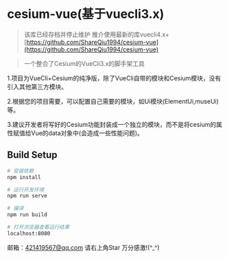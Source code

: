 # cesium-vue(基于vuecli3.x)

> 该库已经存档并停止维护 推介使用最新的库vuecli4.x+ [https://github.com/ShareQiu1994/cesium-vue](https://github.com/ShareQiu1994/cesium-vue)

> 一个整合了Cesium的VueCli3.x的脚手架工具

1.项目为VueCli+Cesium的纯净版，除了VueCli自带的模块和Cesium模块，没有引入其他第三方模块。

2.根据您的项目需要，可以配置自己需要的模块，如Ui模块(ElementUi,museUi)等。

3.建议开发者将写好的Cesium功能封装成一个独立的模块，而不是将cesium的属性赋值给Vue的data对象中(会造成一些性能问题)。 

## Build Setup

``` bash
# 安装依赖
npm install

# 运行开发环境
npm run serve

# 编译
npm run build

# 打开浏览器查看运行结果
localhost:8080
```

邮箱：421419567@qq.com 请右上角Star 万分感激!(^_^)



